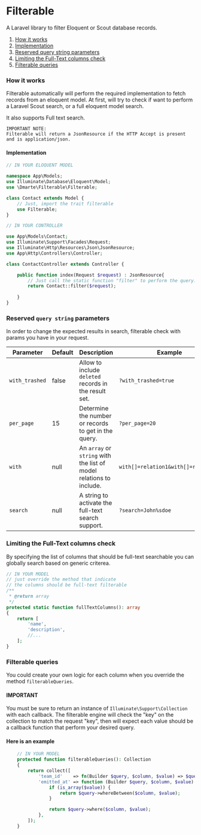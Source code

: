 # Filterable

A Laravel library to filter Eloquent or Scout database records.

1. [How it works](#how-it-works)
2. [Implementation](#implementation)
3. [Reserved query string parameters](#reserved-query-string-parameters)
4. [Limiting the Full-Text columns check](#limiting-the-full-text-columns-check)
5. [Filterable queries](#filterable-queries)

### How it works

Filterable automatically will perform the required implementation to fetch records from an eloquent model. At first, will try to check if want to perform a
Laravel Scout search, or a full eloquent model search.

It also supports Full text search.

```
IMPORTANT NOTE:
Filterable will return a JsonResource if the HTTP Accept is present and is application/json.
```

#### Implementation

```php
// IN YOUR ELOQUENT MODEL

namespace App\Models;
use Illuminate\Database\Eloquent\Model;
use \Dmarte\Filterable\Filterable;

class Contact extends Model {
    // Just, import the trait filterable
    use Filterable;
}
```

```php
// IN YOUR CONTROLLER

use App\Models\Contact;
use Illuminate\Support\Facades\Request;
use Illuminate\Http\Resources\Json\JsonResource;
use App\Http\Controllers\Controller;

class ContactController extends Controller {

    public function index(Request $request) : JsonResource{
        // Just call the static function "filter" to perform the query.
        return Contact::filter($request);
        
    }
}
```

### Reserved `query string` parameters

In order to change the expected results in search, filterable check with params you have in your request.

|Parameter|Default|Description|Example|
|---|---|---|---|
|`with_trashed`|false|Allow to include `deleted` records in the result set.|`?with_trashed=true`
|`per_page`|15| Determine the number or records to get in the query.|`?per_page=20`
|`with`|null| An `array` or `string` with the list of model relations to include.|`with[]=relation1&with[]=relation2`
|`search`|null| A string to activate the full-text search support.|`?search=John%sdoe`

### Limiting the Full-Text columns check

By specifying the list of columns that should be full-text searchable you can globally search based on generic criterea.

```php
// IN YOUR MODEL 
// just override the method that indicate 
// the columns should be full-text filterable
/**
 * @return array
 */
protected static function fullTextColumns(): array
{
    return [
        'name',
        'description',
        //...
    ];
}
```

### Filterable queries

You could create your own logic for each column when you override the method `filterableQueries`.

#### **IMPORTANT**
You must be sure to return an instance of `Illuminate\Support\Collection` with each callback.
The filterable engine will check the "key" on the collection to match the request "key", then will expect each value should be a callback function that perform your desired query.

#### Here is an example

```php
    // IN YOUR MODEL 
    protected function filterableQueries(): Collection
    {
        return collect([
            'team_id'    => fn(Builder $query, $column, $value) => $query->where($column, $value),
            'emitted_at' => function (Builder $query, $column, $value) {
                if (is_array($value)) {
                    return $query->whereBetween($column, $value);
                }

                return $query->where($column, $value);
            },
        ]);
    }
```
